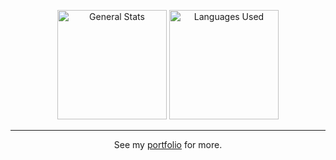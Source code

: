 <p align="center">
  <img alt="General Stats" height="175" src="https://github-readme-stats.vercel.app/api?username=ChuYanLon&show_icons=true&hide=prs,contribs&show=prs_merged,reviews&theme=gruvbox&hide_title=true&hide_border=true"/>
  <img alt="Languages Used" height="175" src="https://github-readme-stats.vercel.app/api/top-langs?username=ChuYanLon&layout=compact&theme=gruvbox&langs_count=10&exclude_repo=home.files&hide_title=true&hide_border=true"/>
</p>
<hr/>
<p align="center">
  See my <a href="https://observeroftime.github.io/portfolio/">portfolio</a> for more.
</p>
